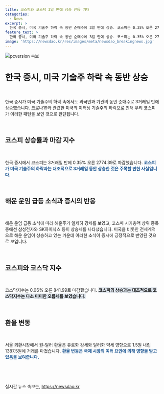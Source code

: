 ```yaml
---
title: 코스피와 코스닥 3일 만에 상승 반등 기대
categories:
  - News
excerpt: >
  한국 증시, 미국 기술주 하락 속 동반 순매수에 3일 만에 상승. 코스피는 0.35% 오른 2774.39로 마감, 해운주 운임 급등 소식에 강세. 상위 종목 삼성전자와 SK하이닉스도 상승세. 코스닥지수는 0.06% 오른 841.99로 마감, 원-달러 환율은 1.5원 내린 1387.5원에 거래 마감.
feature_text: >
  한국 증시, 미국 기술주 하락 속 동반 순매수에 3일 만에 상승. 코스피는 0.35% 오른 2774.39로 마감, 해운주 운임 급등 소식에 강세. 상위 종목 삼성전자와 SK하이닉스도 상승세. 코스닥지수는 0.06% 오른 841.99로 마감, 원-달러 환율은 1.5원 내린 1387.5원에 거래 마감.
image: 'https://newsdao.kr/res/images/meta/newsdao_breakingnews.jpg'
---
```


<p><img src="https://newsdao.kr/res/images/meta/newsdao_breakingnews.jpg" alt="pcversion 속보" /></p>

<h1>한국 증시, 미국 기술주 하락 속 동반 상승</h1>

<p data-ke-size="size16">&nbsp;</p>

<p>한국 증시가 미국 기술주의 하락 속에서도 외국인과 기관의 동반 순매수로 3거래일 만에 상승했습니다. 코로나19와 관련한 미국의 이러닝 기술주의 하락으로 인해 우리 코스피가 이러한 패턴을 보인 것으로 판단됩니다.</p>

<p data-ke-size="size16">&nbsp;</p>

<h2 data-ke-size="size26">코스피 상승률과 마감 지수</h2>

<p data-ke-size="size16">&nbsp;</p>

<p>한국 증시에서 코스피는 3거래일 만에 0.35% 오른 2774.39로 마감했습니다. 
<b><span style="color: #1a5490;">코스피가 미국 기술주의 하락과는 대조적으로 3거래일 동안 상승한 것은 주목할 만한 사실입니다.</span></b></p>

<p data-ke-size="size16">&nbsp;</p>

<h2 data-ke-size="size26">해운 운임 급등 소식과 증시의 반응</h2>

<p data-ke-size="size16">&nbsp;</p>

<p>해운 운임 급등 소식에 따라 해운주가 일제히 강세를 보였고, 코스피 시가총액 상위 종목 중에선 삼성전자와 SK하이닉스 등이 상승세를 나타냈습니다. 미국을 비롯한 전세계적으로 해운 운임이 상승하고 있는 가운데 이러한 소식이 증시에 긍정적으로 반영된 것으로 보입니다.</p>

<p data-ke-size="size16">&nbsp;</p>

<h2 data-ke-size="size26">코스피와 코스닥 지수</h2>

<p data-ke-size="size16">&nbsp;</p>

<p>코스닥지수는 0.06% 오른 841.99로 마감했습니다. 
<b><span style="background-color: #21538527;">코스피의 상승과는 대조적으로 코스닥지수는 다소 미미한 오름세를 보였습니다.</span></b></p>

<p data-ke-size="size16">&nbsp;</p>

<h2 data-ke-size="size26">환율 변동</h2>

<p data-ke-size="size16">&nbsp;</p>

<p>서울 외환시장에서 원-달러 환율은 유로화 강세와 달러화 약세 영향으로 1.5원 내린 1387.5원에 거래를 마쳤습니다. 
<b><span style="color: #1a5490;">환율 변동은 국제 시장의 여러 요인에 의해 영향을 받고 있음을 보여줍니다.</span></b></p>

<p data-ke-size="size16">&nbsp;</p>

<p data-ke-size="size16">&nbsp;</p>
실시간 뉴스 속보는, <a href="https://newsdao.kr" rel="dofollow">https://newsdao.kr</a>


